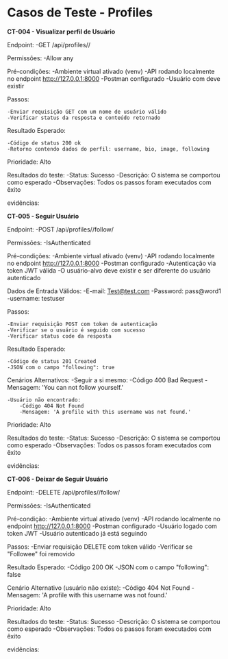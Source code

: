 # Casos de Teste - Profiles

**CT-004 - Visualizar perfil de Usuário**

Endpoint:
    -GET /api/profiles/<username>/

Permissões: 
    -Allow any

Pré-condições:
    -Ambiente virtual ativado (venv)
    -API rodando localmente no endpoint http://127.0.0.1:8000
    -Postman configurado 
    -Usuário com <username> deve existir
    

Passos:

    -Enviar requisição GET com um nome de usuário válido
    -Verificar status da resposta e conteúdo retornado

Resultado Esperado:

    -Código de status 200 ok
    -Retorno contendo dados do perfil: username, bio, image, following


Prioridade: Alto

Resultados do teste:
 -Status: Sucesso 
 -Descrição: O sistema se comportou como esperado
 -Observações: Todos os passos foram executados com êxito

evidências:

**CT-005 - Seguir Usuário**

Endpoint:
    -POST /api/profiles/<username>/follow/

Permissões: 
    -IsAuthenticated

Pré-condições:
    -Ambiente virtual ativado (venv)
    -API rodando localmente no endpoint http://127.0.0.1:8000
    -Postman configurado
    -Autenticação via token JWT válida
    -O usuário-alvo <username> deve existir e ser diferente do usuário autenticado

Dados de Entrada Válidos:
    -E-mail: Test@test.com
    -Password: pass@word1
    -username: testuser

Passos:

    -Enviar requisição POST com token de autenticação
    -Verificar se o usuário é seguido com sucesso
    -Verificar status code da resposta

Resultado Esperado:

    -Código de status 201 Created
    -JSON com o campo "following": true

Cenários Alternativos:
    -Seguir a si mesmo:
        -Código 400 Bad Request
        -Mensagem: 'You can not follow yourself.'

    -Usuário não encontrado:
        -Código 404 Not Found
        -Mensagem: 'A profile with this username was not found.'


Prioridade: Alto

Resultados do teste:
 -Status: Sucesso 
 -Descrição: O sistema se comportou como esperado
 -Observações: Todos os passos foram executados com êxito

evidências:


**CT-006 - Deixar de Seguir Usuário**

Endpoint:
    -DELETE /api/profiles/<username>/follow/

Permissões: 
    -IsAuthenticated

Pré-condição:
    -Ambiente virtual ativado (venv)
    -API rodando localmente no endpoint http://127.0.0.1:8000
    -Postman configurado 
    -Usuário logado com token JWT
    -Usuário autenticado já está seguindo <username>


Passos:
    -Enviar requisição DELETE com token válido
    -Verificar se "Followee" foi removido

Resultado Esperado:
    -Código 200 OK
    -JSON com o campo "following": false

Cenário Alternativo (usuário não existe):
    -Código 404 Not Found
    -Mensagem: 'A profile with this username was not found.'


Prioridade: Alto

Resultados do teste:
 -Status: Sucesso 
 -Descrição: O sistema se comportou como esperado
 -Observações: Todos os passos foram executados com êxito

evidências: